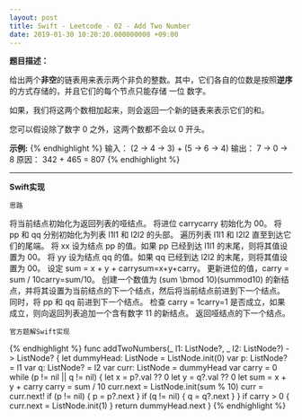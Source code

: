 ```yaml
---
layout: post
title: Swift - Leetcode - 02 - Add Two Number
date: 2019-01-30 10:20:20.000000000 +09:00
---
```


  

**题目描述：**

给出两个**非空**的链表用来表示两个非负的整数。其中，它们各自的位数是按照**逆序**的方式存储的，并且它们的每个节点只能存储 一位 数字。

如果，我们将这两个数相加起来，则会返回一个新的链表来表示它们的和。

您可以假设除了数字 0 之外，这两个数都不会以 0 开头。

**示例:**
{% endhighlight %}
输入： (2 -> 4 -> 3) + (5 -> 6 -> 4)
输出： 7 -> 0 -> 8
原因： 342 + 465 = 807
{% endhighlight %}


---

**Swift实现**



`思路`

将当前结点初始化为返回列表的哑结点。
将进位 carrycarry 初始化为 00。
将 pp 和 qq 分别初始化为列表 l1l1 和 l2l2 的头部。
遍历列表 l1l1 和 l2l2 直至到达它们的尾端。
将 xx 设为结点 pp 的值。如果 pp 已经到达 l1l1 的末尾，则将其值设置为 00。
将 yy 设为结点 qq 的值。如果 qq 已经到达 l2l2 的末尾，则将其值设置为 00。
设定 sum = x + y + carrysum=x+y+carry。
更新进位的值，carry = sum / 10carry=sum/10。
创建一个数值为 (sum \bmod 10)(summod10) 的新结点，并将其设置为当前结点的下一个结点，然后将当前结点前进到下一个结点。
同时，将 pp 和 qq 前进到下一个结点。
检查 carry = 1carry=1 是否成立，如果成立，则向返回列表追加一个含有数字 11 的新结点。
返回哑结点的下一个结点。

`官方题解Swift实现`

{% endhighlight %}
func addTwoNumbers(_ l1: ListNode?, _ l2: ListNode?) -> ListNode? {
    let dummyHead: ListNode = ListNode.init(0)
    var p: ListNode? = l1
    var q: ListNode? = l2
    var curr: ListNode = dummyHead
    var carry = 0
    while (p != nil || q != nil) {
        let x = p?.val ?? 0
        let y = q?.val ?? 0
        let sum = x + y + carry
        carry = sum / 10
        curr.next = ListNode.init(sum % 10)
        curr = curr.next!
        if (p != nil) {
            p = p?.next
        }
        if (q != nil) {
            q = q?.next
        }
    }
    if carry > 0 {
        curr.next = ListNode.init(1)
    }
    return dummyHead.next
}
{% endhighlight %}


